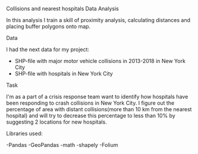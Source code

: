 <h>Collisions and nearest hospitals Data Analysis</h>

In this analysis I train a skill of proximity analysis, calculating distances and placing buffer polygons onto map.

<h>Data</h>

I had the next data for my project:
- SHP-file with major motor vehicle collisions in 2013-2018 in New York City
- SHP-file with hospitals in New York City

<h>Task</h>

I'm as a part of a crisis response team want to identify how hospitals have been responding to crash collisions in New York City. I figure out the percentage of area with distant collisions(more than 10 km from the nearest hospital) and will try to decrease this percentage to less than 10% by suggesting 2 locations for new hospitals.

<h>Libraries used:</h>

-Pandas
-GeoPandas
-math
-shapely
-Folium